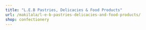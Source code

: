 ```yaml
---
title: "L.E.B Pastries, Delicacies & Food Products"
url: /makilala/l-e-b-pastries-delicacies-and-food-products/
shop: confectionery
---
```

